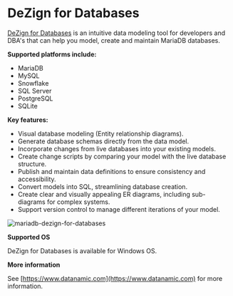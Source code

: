 # DeZign for Databases

[DeZign for Databases](https://www.datanamic.com/dezign/) is an intuitive data modeling tool for developers and DBA's that can help you model, create and maintain MariaDB databases.

**Supported platforms include:**

* MariaDB
* MySQL
* Snowflake
* SQL Server
* PostgreSQL
* SQLite

**Key features:**

* Visual database modeling (Entity relationship diagrams).
* Generate database schemas directly from the data model.
* Incorporate changes from live databases into your existing models.
* Create change scripts by comparing your model with the live database structure.
* Publish and maintain data definitions to ensure consistency and accessibility.
* Convert models into SQL, streamlining database creation.
* Create clear and visually appealing ER diagrams, including sub-diagrams for complex systems.
* Support version control to manage different iterations of your model.

![mariadb-dezign-for-databases](/en/dezign-for-databases/+image/mariadb-dezign-for-databases "mariadb-dezign-for-databases")

**Supported OS**

DeZign for Databases is available for Windows OS.

**More information**

See [https://www.datanamic.com](https://www.datanamic.com) for more information.